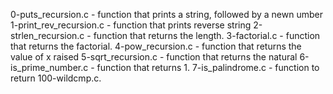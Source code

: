0-puts_recursion.c - function that prints a string, followed by a newn umber
1-print_rev_recursion.c - function that prints reverse string
2-strlen_recursion.c - function that returns the length.
3-factorial.c - function that returns the factorial.
4-pow_recursion.c - function that returns the value of x raised
5-sqrt_recursion.c - function that returns the natural
6-is_prime_number.c - function that returns 1.
7-is_palindrome.c - function to return
100-wildcmp.c.
